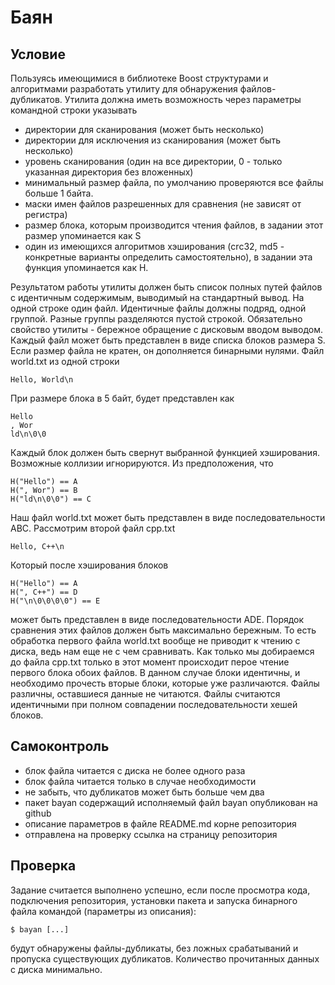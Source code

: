 # Баян
## Условие
Пользуясь имеющимися в библиотеке Boost структурами и алгоритмами
разработать утилиту для обнаружения файлов-дубликатов.
Утилита должна иметь возможность через параметры командной строки
указывать
- директории для сканирования (может быть несколько)
- директории для исключения из сканирования (может быть несколько)
- уровень сканирования (один на все директории, 0 - только указанная
директория без вложенных)
- минимальный размер файла, по умолчанию проверяются все файлы
больше 1 байта.
- маски имен файлов разрешенных для сравнения (не зависят от
регистра)
- размер блока, которым производится чтения файлов, в задании этот
размер упоминается как S
- один из имеющихся алгоритмов хэширования (crc32, md5 -
конкретные варианты определить самостоятельно), в задании
эта функция упоминается как H.

Результатом работы утилиты должен быть список полных путей файлов
с идентичным содержимым, выводимый на стандартный вывод. На одной
строке один файл. Идентичные файлы должны подряд, одной группой.
Разные группы разделяются пустой строкой.
Обязательно свойство утилиты - бережное обращение с дисковым вводом
выводом. Каждый файл может быть представлен в виде списка блоков
размера S. Если размер файла не кратен, он дополняется бинарными
нулями.
Файл world.txt из одной строки
```
Hello, World\n
```
При размере блока в 5 байт, будет представлен как
```
Hello
, Wor
ld\n\0\0
```
Каждый блок должен быть свернут выбранной функцией хэширования.
Возможные коллизии игнорируются. Из предположения, что
```
H("Hello") == A
H(", Wor") == B
H("ld\n\0\0") == C
```
Наш файл world.txt может быть представлен в виде последовательности
ABC.
Рассмотрим второй файл cpp.txt
```
Hello, C++\n
```
Который после хэширования блоков
```
H("Hello") == A
H(", C++") == D
H("\n\0\0\0\0") == E
```
может быть представлен в виде последовательности ADE.
Порядок сравнения этих файлов должен быть максимально бережным. То
есть обработка первого файла world.txt вообще не приводит к чтению с
диска, ведь нам еще не с чем сравнивать. Как только мы добираемся до
файла cpp.txt только в этот момент происходит перое чтение первого блока
обоих файлов. В данном случае блоки идентичны, и необходимо прочесть
вторые блоки, которые уже различаются. Файлы различны, оставшиеся
данные не читаются.
Файлы считаются идентичными при полном совпадении последовательности
хешей блоков.
## Самоконтроль
- блок файла читается с диска не более одного раза
- блок файла читается только в случае необходимости
- не забыть, что дубликатов может быть больше чем два
- пакет bayan содержащий исполняемый файл bayan опубликован на github
- описание параметров в файле README.md корне репозитория
- отправлена на проверку ссылка на страницу репозитория
## Проверка
Задание считается выполнено успешно, если после просмотра кода,
подключения репозитория, установки пакета и запуска бинарного файла
командой (параметры из описания):
```
$ bayan [...]
```
будут обнаружены файлы-дубликаты, без ложных срабатываний и
пропуска существующих дубликатов. Количество прочитанных данных с диска минимально.